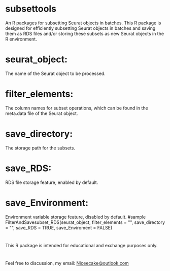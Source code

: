 # subsettools
An R packages for subsetting Seurat objects in batches.
This R package is designed for efficiently subsetting Seurat objects in batches and saving them as RDS files
and/or storing these subsets as new Seurat objects in the R environment.
# seurat_object:
The name of the Seurat object to be processed.
# filter_elements: 
The column names for subset operations, which can be found in the meta.data file of the Seurat object.
# save_directory: 
The storage path for the subsets.
# save_RDS:
RDS file storage feature, enabled by default.
# save_Environment: 
Environment variable storage feature, disabled by default.
#sample
FilterAndSavesubset_RDS(seurat_object,
                        filter_elements = "",
                        save_directory = "",
                        save_RDS = TRUE,
                        save_Enviroment = FALSE)
# 
This R package is intended for educational and exchange purposes only.
#
Feel free to discussion, my email: Niceecake@outlook.com
